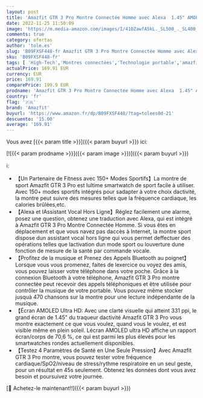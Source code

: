 ```yaml
---
layout: post
title: 'Amazfit GTR 3 Pro Montre Connectée Homme avec Alexa  1.45" AMOLED  SpO2 150+ Modes Sportifs  GPS  Appels Bluetooth  Stockage de Musique  Autonomie de 12 Jours  Version Française Noir '
date: 2022-11-25 11:50:09
image: 'https://m.media-amazon.com/images/I/41OZawfA5kL._SL500_._SL400_.jpg'
comments: true
category: ofertas
author: 'tole.es'
slug: 'B09FXSF448-fr Amazfit GTR 3 Pro Montre Connectée Homme avec Alexa 1.45"...'
sku: 'B09FXSF448-fr'
tags: [ 'High-Tech','Montres connectées','Technologie portable','amazfit','🇫🇷', ]
actualPrice: 169.91 EUR
currency: EUR
price: 169.91
comparePrice: 199.9 EUR
prodname: 'Amazfit GTR 3 Pro Montre Connectée Homme avec Alexa  1.45" AMOLED  SpO2 150+ Modes Sportifs  GPS  Appels Bluetooth  Stockage de Musique  Autonomie de 12 Jours  Version Française Noir '
country: 'fr'
flag: '🇫🇷'
brand: 'Amazfit'
buyurl: 'https://www.amazon.fr/dp/B09FXSF448/?tag=tolees0d-21'
descuento: '15.00'
average: '169.91'
---
```


Vous avez [{{< param title >}}]({{< param buyurl >}}) ici:

[![{{< param prodname >}}]({{< param image >}})]({{< param buyurl >}})

ℹ️:

- 【Un Partenaire de Fitness avec 150+ Modes Sportifs】La montre de sport Amazfit GTR 3 Pro est lultime smartwatch de sport facile à utiliser. Avec 150+ modes sportifs intégrés pour sadapter à votre choix dactivité, la montre peut suivre des mesures telles que la fréquence cardiaque, les calories brûlées,etc.
- 【Alexa et lAssistant Vocal Hors Ligne】Réglez facilement une alarme, posez une question, obtenez une traduction avec Alexa, qui est intégré à Amazfit GTR 3 Pro Montre Connectée Homme. Si vous êtes en déplacement et que vous navez pas daccès à Internet, la montre sport dispose dun assistant vocal hors ligne qui vous permet deffectuer des opérations telles que lactivation dun mode sport ou louverture dune fonction de mesure de la santé par commande vocale.
- 【Profitez de la musique et Prenez des Appels Bluetooth au poignet】Lorsque vous vous promenez, faites de lexercice ou voyez des amis, vous pouvez laisser votre téléphone dans votre poche. Grâce à la connexion Bluetooth à votre téléphone, Amazfit GTR 3 Pro montre connectée peut recevoir des appels téléphoniques et être utilisée pour contrôler la musique de votre portable. Vous pouvez même stocker jusquà 470 chansons sur la montre pour une lecture indépendante de la musique.
- 【Écran AMOLED Ultra HD: Avec une clarté visuelle qui atteint 331 ppi, le grand écran de 1.45" du traqueur dactivité Amazfit GTR 3 Pro vous montre exactement ce que vous voulez, quand vous le voulez, et est visible même en plein soleil. Lécran AMOLED ultra HD affiche un rapport écran/corps de 70,6 %, ce qui est parmi les plus élevés pour les smartwatches rondes actuellement disponibles.
- 【Testez 4 Paramètres de Santé en Une Seule Pression】Avec Amazfit GTR 3 Pro montre, vous pouvez tester votre fréquence cardiaque/SpO2/niveau de stress/rythme respiratoire en un seul geste, pour un résultat en 45s seulement. Obtenez les données dont vous avez besoin et poursuivez votre journée.

[🛒 Achetez-le maintenant!!]({{< param buyurl >}})
